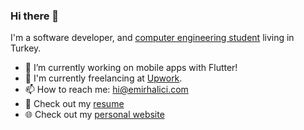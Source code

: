 ### Hi there 👋
I'm a software developer, and [computer engineering student][1] living in Turkey. 

- 🔭 I’m currently working on mobile apps with Flutter!
- 👯 I'm currently freelancing at [Upwork][2].
- 📫 How to reach me: [hi@emirhalici.com][5]
- 📄 Check out my [resume][4]
- 🌐 Check out my [personal website][3]

[1]: <https://www.linkedin.com/school/ankara-university/> "Ankara University"
[2]: <https://www.upwork.com/> "Upwork"
[3]: <https://emirhalici.com/> "Personal website"
[4]: <https://github.com/emirhalici/emirhalici/files/12245733/Emir-Halici-English.08-2023-Obfuscated.pdf> "Resume"
[5]: <mailto:hi@emirhalici.com> "Email"

<!--
**emirhalici/emirhalici** is a ✨ _special_ ✨ repository because its `README.md` (this file) appears on your GitHub profile.

Here are some ideas to get you started:

- 🔭 I’m currently working on ...
- 🌱 I’m currently learning ...
- 👯 I’m looking to collaborate on ...
- 🤔 I’m looking for help with ...
- 💬 Ask me about ...
- 📫 How to reach me: ...
- 😄 Pronouns: ...
- ⚡ Fun fact: ...
-->
